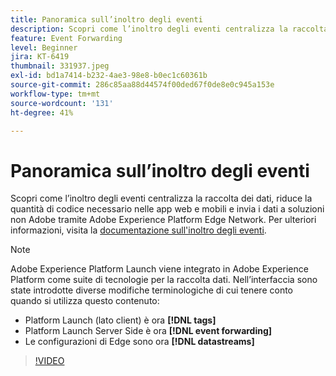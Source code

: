 ```yaml
---
title: Panoramica sull’inoltro degli eventi
description: Scopri come l’inoltro degli eventi centralizza la raccolta dei dati, riduce la quantità di codice necessario nelle app web e mobile e invia i dati alle soluzioni non Adobe tramite Adobe Experience Platform Edge Network.
feature: Event Forwarding
level: Beginner
jira: KT-6419
thumbnail: 331937.jpeg
exl-id: bd1a7414-b232-4ae3-98e8-b0ec1c60361b
source-git-commit: 286c85aa88d44574f00ded67f0de8e0c945a153e
workflow-type: tm+mt
source-wordcount: '131'
ht-degree: 41%

---
```


# Panoramica sull’inoltro degli eventi

Scopri come l’inoltro degli eventi centralizza la raccolta dei dati, riduce la quantità di codice necessario nelle app web e mobili e invia i dati a soluzioni non Adobe tramite Adobe Experience Platform Edge Network. Per ulteriori informazioni, visita la [documentazione sull&#39;inoltro degli eventi](https://experienceleague.adobe.com/docs/experience-platform/tags/event-forwarding/overview.html?lang=it).

>[!NOTE]
>
>Adobe Experience Platform Launch viene integrato in Adobe Experience Platform come suite di tecnologie per la raccolta dati. Nell’interfaccia sono state introdotte diverse modifiche terminologiche di cui tenere conto quando si utilizza questo contenuto:
>
> * Platform Launch (lato client) è ora **[!DNL tags]**
> * Platform Launch Server Side è ora **[!DNL event forwarding]**
> * Le configurazioni di Edge sono ora **[!DNL datastreams]**

>[!VIDEO](https://video.tv.adobe.com/v/331937?learn=on&enablevpops)